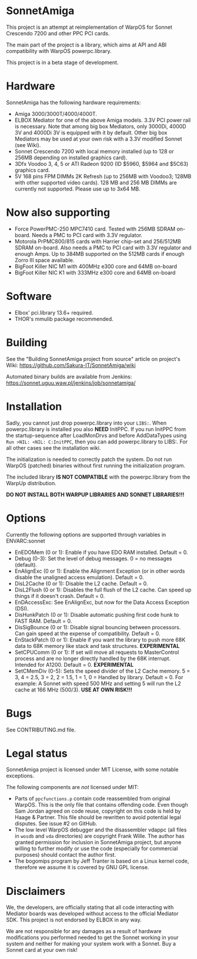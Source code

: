 SonnetAmiga
===========

This project is an attempt at reimplementation of WarpOS for Sonnet Crescendo
7200 and other PPC PCI cards.

The main part of the project is a library, which aims at API and ABI
compatibility with WarpOS powerpc.library.

This project is in a beta stage of development.

# Hardware

SonnetAmiga has the following hardware requirements:
- Amiga 3000/3000T/4000/4000T.
- ELBOX Mediator for one of the above Amiga models. 3.3V PCI power rail is 
  necessary. Note that among big box Mediators, only 3000Di, 4000D 3V and 4000Di
  3V is equipped with it by default. Other big box Mediators may be used at your
  own risk with a 3.3V modified Sonnet (see Wiki).
- Sonnet Crescendo 7200 with local memory installed (up to 128 or 256MB
  depending on installed graphics card).
- 3Dfx Voodoo 3, 4, 5 or ATI Radeon 9200 (ID $5960, $5964 and $5C63) graphics card.
- 5V 168 pins FPM DIMMs 2K Refresh (up to 256MB with Voodoo3; 128MB with other
  supported video cards). 128 MB and 256 MB DIMMs are currently not supported.
  Please use up to 3x64 MB.
  
# Now also supporting

- Force PowerPMC-250 MPC7410 card. Tested with 256MB SDRAM on-board.
  Needs a PMC to PCI card with 3.3V regulator.
- Motorola PrPMC800/815 cards with Harrier chip-set and 256/512MB SDRAM on-board.
  Also needs a PMC to PCI card with 3.3V regulator and enough Amps. Up to 384MB
  supported on the 512MB cards if enough Zorro III space available.
- BigFoot Killer NIC M1 with 400MHz e300 core and 64MB on-board
- BigFoot Killer NIC K1 with 333MHz e300 core and 64MB on-board

# Software

- Elbox' pci.library 13.6+ required.
- THOR's mmulib package recommended.

# Building

See the "Building SonnetAmiga project from source" article on project's Wiki:
https://github.com/Sakura-IT/SonnetAmiga/wiki

Automated binary builds are available from Jenkins: https://sonnet.uguu.waw.pl/jenkins/job/sonnetamiga/

# Installation

Sadly, you cannot just drop powerpc.library into your `LIBS:`. When powerpc.library is installed you
also **NEED** InitPPC. If you run InitPPC from the startup-sequence after LoadMonDrvs and before
AddDataTypes using `Run >NIL: <NIL: C:InitPPC`, then you can add powerpc.library to LIBS:. For all
other cases see the installation wiki.

The initialization is needed to correctly patch the system. Do not run WarpOS (patched) binaries without
first running the initialization program.

The included library **IS NOT COMPATIBLE** with the powerpc.library from the WarpUp distribution.

**DO NOT INSTALL BOTH WARPUP LIBRARIES AND SONNET LIBRARIES!!!**

# Options

Currently the following options are supported through variables in ENVARC:sonnet

- EnEDOMem (0 or 1): Enable if you have EDO RAM installed. Default = 0.
- Debug (0-3): Set the level of debug messages. 0 = no messages (default).
- EnAlignExc (0 or 1): Enable the Alignment Exception (or in other words disable
  the unaligned access emulation). Default = 0.
- DisL2Cache (0 or 1): Disable the L2 cache. Default = 0.
- DisL2Flush (0 or 1): Disables the full flush of the L2 cache. 
  Can speed up things if it doesn't crash. Default = 0.
- EnDAccessExc: See EnAlignExc, but now for the Data Access Exception (DSI).
- DisHunkPatch (0 or 1): Disable automatic pushing first code hunk to FAST RAM.
  Default = 0.
- DisSigBounce (0 or 1): Disable signal bouncing between processors. Can gain
  speed at the expense of compatibility. Default = 0.
- EnStackPatch (0 or 1): Enable if you want the library to push more 68K data to
  68K memory like stack and task structures. **EXPERIMENTAL**
- SetCPUComm (0 or 1): If set will move all requests to MasterControl process and
  are no longer directly handled by the 68K interrupt. Intended for A1200.
  Default = 0. **EXPERIMENTAL** 
- SetCMemDiv (0-5): Sets the speed divider of the L2 Cache memory.
  5 = 3, 4 = 2.5, 3 = 2, 2 = 1.5, 1 = 1, 0 = Handled by library. Default = 0.
  For example: A Sonnet with speed 500 MHz and setting 5 will run the L2 cache
  at 166 MHz (500/3). **USE AT OWN RISK!!!**

# Bugs

See CONTRIBUTING.md file.

# Legal status

SonnetAmiga project is licensed under MIT License, with some notable exceptions.

The following components are *not* licensed under MIT:

- Parts of `ppcfunctions.p` contain code reassembled from original WarpOS. This is the only file that contains offending code. Even though Sam Jordan agreed on code reuse, copyright on this code is held by Haage & Partner. This file should be rewritten to avoid potential legal disputes. See issue #2 on GitHub.
- The low level WarpOS debugger and the disassembler vdappc (all files in `wosdb` and `vda` directories) are copyright Frank Wille. The author has granted permission for inclusion in SonnetAmiga project, but anyone willing to further modify or use the code (especially for commercial purposes) should contact the author first.
- The bogomips program by Jeff Tranter is based on a Linux kernel code, therefore we assume it is covered by GNU GPL license.

# Disclaimers

We, the developers, are officially stating that all code interacting with 
Mediator boards was developed without access to the official Mediator SDK.
This project is not endorsed by ELBOX in any way.

We are not responsible for any damages as a result of hardware modifications you performed needed to get
the Sonnet working in your system and neither for making your system work with a Sonnet. Buy a Sonnet
card at your own risk!

